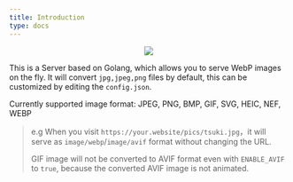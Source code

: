 ```yaml
---
title: Introduction
type: docs
---
```


<p align="center">
	<img src="/images/webp_server.jpg"/>
</p>

This is a Server based on Golang, which allows you to serve WebP images on the fly. 
It will convert `jpg,jpeg,png` files by default, this can be customized by editing the `config.json`.

Currently supported image format: JPEG, PNG, BMP, GIF, SVG, HEIC, NEF, WEBP

> e.g When you visit `https://your.website/pics/tsuki.jpg`，it will serve as `image/webp`/`image/avif` format without changing the URL.
>
> GIF image will not be converted to AVIF format even with `ENABLE_AVIF` to `true`, because the converted AVIF image is not animated.